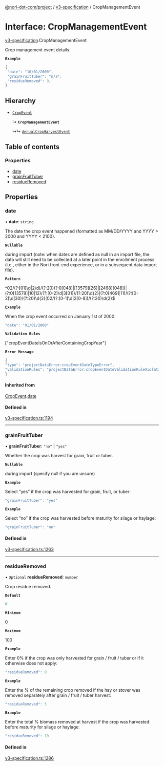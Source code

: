 [@nori-dot-com/project](../README.md) / [v3-specification](../modules/v3_specification.md) / CropManagementEvent

# Interface: CropManagementEvent

[v3-specification](../modules/v3_specification.md).CropManagementEvent

Crop management event details.

**`Example`**

```js
{
 "date": "10/01/2000",
 "grainFruitTuber": "n/a",
 "residueRemoved": 0,
}
```

## Hierarchy

- [`CropEvent`](v3_specification.CropEvent.md)

  ↳ **`CropManagementEvent`**

  ↳↳ [`AnnualCropHarvestEvent`](v3_specification.AnnualCropHarvestEvent.md)

## Table of contents

### Properties

- [date](v3_specification.CropManagementEvent.md#date)
- [grainFruitTuber](v3_specification.CropManagementEvent.md#grainfruittuber)
- [residueRemoved](v3_specification.CropManagementEvent.md#residueremoved)

## Properties

### date

• **date**: `string`

The date the crop event happened (formatted as MM/DD/YYYY and YYYY > 2000 and YYYY < 2100).

**`Nullable`**

during import (note: when dates are defined as null in an import file, the data will still need to be collected at a later point in the enrollment process (i.e., either in the Nori front-end experience, or in a subsequent data import file).

**`Pattern`**

^02/(?:[01]\d|2\d)/(?:20)(?:0[048]|[13579][26]|[2468][048])|(?:0[13578]|10|12)/(?:[0-2]\d|3[01])/(?:20)\d{2}|(?:0[469]|11)/(?:[0-2]\d|30)/(?:20)\d{2}|02/(?:[0-1]\d|2[0-8])/(?:20)\d{2}$

**`Example`**

<caption>When the crop event occurred on January 1st of 2000:</caption>

```js
"date": "01/01/2000"
```

**`Validation Rules`**

["cropEventDateIsOnOrAfterContainingCropYear"]

**`Error Message`**

```js
{
"type": "projectDataError:cropEventDateTypeError",
"validationRules": "projectDataError:cropEventDateValidationRuleViolation"
}
```

#### Inherited from

[CropEvent](v3_specification.CropEvent.md).[date](v3_specification.CropEvent.md#date)

#### Defined in

[v3-specification.ts:1194](https://github.com/nori-dot-eco/nori-dot-com/blob/4c0d342/packages/project/src/v3-specification.ts#L1194)

___

### grainFruitTuber

• **grainFruitTuber**: ``"no"`` \| ``"yes"``

Whether the crop was harvest for grain, fruit or tuber.

**`Nullable`**

during import (specify null if you are unsure)

**`Example`**

<caption>Select “yes” if the crop was harvested for grain, fruit, or tuber:</caption>

```js
"grainFruitTuber": "yes"
```

**`Example`**

<caption>Select “no” if the crop was harvested before maturity for silage or haylage:</caption>

```js
"grainFruitTuber": "no"
```

#### Defined in

[v3-specification.ts:1263](https://github.com/nori-dot-eco/nori-dot-com/blob/4c0d342/packages/project/src/v3-specification.ts#L1263)

___

### residueRemoved

• `Optional` **residueRemoved**: `number`

Crop residue removed.

**`Default`**

```ts
0
```

**`Minimum`**

0

**`Maximum`**

100

**`Example`**

<caption>Enter 0% if the crop was only harvested for grain / fruit / tuber or if it otherwise does not apply:</caption>

```js
"residueRemoved": 0
```

**`Example`**

<caption>Enter the % of the remaining crop removed if the hay or stover was removed separately after grain / fruit / tuber harvest:</caption>

```js
"residueRemoved": 5
```

**`Example`**

<caption>Enter the total % biomass removed at harvest if the crop was harvested before maturity for silage or haylage:</caption>

```js
"residueRemoved": 10
```

#### Defined in

[v3-specification.ts:1286](https://github.com/nori-dot-eco/nori-dot-com/blob/4c0d342/packages/project/src/v3-specification.ts#L1286)
